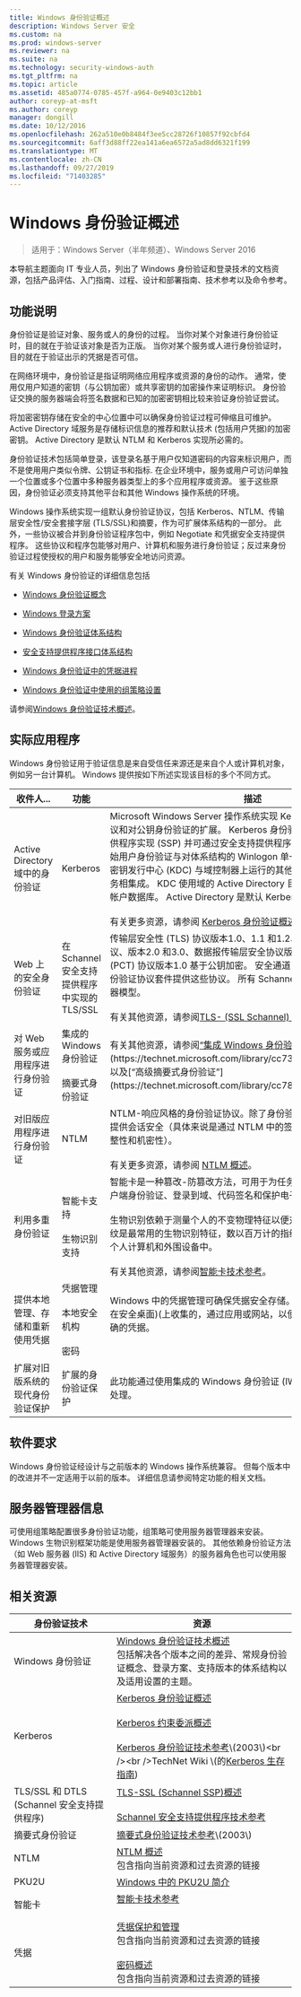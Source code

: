 ```yaml
---
title: Windows 身份验证概述
description: Windows Server 安全
ms.custom: na
ms.prod: windows-server
ms.reviewer: na
ms.suite: na
ms.technology: security-windows-auth
ms.tgt_pltfrm: na
ms.topic: article
ms.assetid: 485a0774-0785-457f-a964-0e9403c12bb1
author: coreyp-at-msft
ms.author: coreyp
manager: dongill
ms.date: 10/12/2016
ms.openlocfilehash: 262a510e0b8484f3ee5cc28726f10857f92cbfd4
ms.sourcegitcommit: 6aff3d88ff22ea141a6ea6572a5ad8dd6321f199
ms.translationtype: MT
ms.contentlocale: zh-CN
ms.lasthandoff: 09/27/2019
ms.locfileid: "71403285"
---
```

# <a name="windows-authentication-overview"></a>Windows 身份验证概述

>适用于：Windows Server（半年频道）、Windows Server 2016

本导航主题面向 IT 专业人员，列出了 Windows 身份验证和登录技术的文档资源，包括产品评估、入门指南、过程、设计和部署指南、技术参考以及命令参考。

## <a name="feature-description"></a>功能说明
身份验证是验证对象、服务或人的身份的过程。 当你对某个对象进行身份验证时，目的就在于验证该对象是否为正版。 当你对某个服务或人进行身份验证时，目的就在于验证出示的凭据是否可信。

在网络环境中，身份验证是指证明网络应用程序或资源的身份的动作。 通常，使用仅用户知道的密钥（与公钥加密）或共享密钥的加密操作来证明标识。 身份验证交换的服务器端会将签名数据和已知的加密密钥相比较来验证身份验证尝试。

将加密密钥存储在安全的中心位置中可以确保身份验证过程可伸缩且可维护。 Active Directory 域服务是存储标识信息的推荐和默认技术 \(包括用户凭据\)的加密密钥。 Active Directory 是默认 NTLM 和 Kerberos 实现所必需的。

身份验证技术包括简单登录，该登录名基于用户仅知道密码的内容来标识用户，而不是使用用户类似令牌、公钥证书和指标. 在企业环境中，服务或用户可访问单独一个位置或多个位置中多种服务器类型上的多个应用程序或资源。 鉴于这些原因，身份验证必须支持其他平台和其他 Windows 操作系统的环境。

Windows 操作系统实现一组默认身份验证协议，包括 Kerberos、NTLM、传输层安全性\/安全套接字层 \(TLS\/SSL\)和摘要，作为可扩展体系结构的一部分。 此外，一些协议被合并到身份验证程序包中，例如 Negotiate 和凭据安全支持提供程序。 这些协议和程序包能够对用户、计算机和服务进行身份验证；反过来身份验证过程使授权的用户和服务能够安全地访问资源。

有关 Windows 身份验证的详细信息包括

-   [Windows 身份验证概念](windows-authentication-concepts.md)

-   [Windows 登录方案](windows-logon-scenarios.md)

-   [Windows 身份验证体系结构](windows-authentication-architecture.md)

-   [安全支持提供程序接口体系结构](security-support-provider-interface-architecture.md)

-   [Windows 身份验证中的凭据进程](credentials-processes-in-windows-authentication.md)

-   [Windows 身份验证中使用的组策略设置](group-policy-settings-used-in-windows-authentication.md)

请参阅[Windows 身份验证技术概述](windows-authentication-technical-overview.md)。

## <a name="practical-applications"></a>实际应用程序
Windows 身份验证用于验证信息是来自受信任来源还是来自个人或计算机对象，例如另一台计算机。 Windows 提供按如下所述实现该目标的多个不同方式。

|收件人...|功能|描述|
|----|------|--------|
|Active Directory 域中的身份验证|Kerberos|Microsoft Windows&nbsp;Server 操作系统实现 Kerberos 版本5身份验证协议和对公钥身份验证的扩展。 Kerberos 身份验证客户端作为安全支持提供程序实现 \(SSP\) 并可通过安全支持提供程序接口 \(SSPI\)进行访问。 初始用户身份验证与对体系结构的 Winlogon 单一登录\-集成。 Kerberos 密钥发行中心 \(KDC\) 与域控制器上运行的其他 Windows Server 安全服务相集成。 KDC 使用域的 Active Directory 目录服务数据库作为其安全帐户数据库。 Active Directory 是默认 Kerberos 实现所必需的。<br /><br />有关更多资源，请参阅 [Kerberos 身份验证概述](../kerberos/kerberos-authentication-overview.md)。|
|Web 上的安全身份验证|在 Schannel 安全支持提供程序中实现的 TLS\/SSL|传输层安全性 \(TLS\) 协议版本1.0、1.1 和1.2、安全套接字层 \(SSL\) 协议、版本2.0 和3.0、数据报传输层安全协议版本1.0 以及专用通信传输 \(PCT\) 协议版本1.0 基于公钥加密。 安全通道 \(Schannel\) 提供程序身份验证协议套件提供这些协议。 所有 Schannel 协议使用客户端和服务器模型。<br /><br />有关其他资源，请参阅[TLS- &#40;SSL Schannel&#41; SSP 概述](../tls/tls-ssl-schannel-ssp-overview.md)。|
|对 Web 服务或应用程序进行身份验证|集成的 Windows 身份验证<br /><br />摘要式身份验证|有关其他资源，请参阅[“集成 Windows 身份验证”](https://technet.microsoft.com/library/cc758557(v=WS.10).aspx)和[“摘要式身份验证”](https://technet.microsoft.com/library/cc738318(v=ws.10).aspx)，以及[“高级摘要式身份验证”](https://technet.microsoft.com/library/cc783131(v=ws.10).aspx)。|
|对旧版应用程序进行身份验证|NTLM|NTLM\-响应风格的身份验证协议。除了身份验证外，NTLM 协议还可以提供会话安全（具体来说是通过 NTLM 中的签名和密封功能提供消息完整性和机密性）。<br /><br />有关更多资源，请参阅 [NTLM 概述](../kerberos/ntlm-overview.md)。|
|利用多重身份验证|智能卡支持<br /><br />生物识别支持|智能卡是一种篡改\-防篡改方法，可用于为任务提供安全解决方案，如客户端身份验证、登录到域、代码签名和保护电子\-邮件。<br /><br />生物识别依赖于测量个人的不变物理特征以便对此人进行唯一标识。 指纹是最常用的生物识别特征，数以百万计的指纹生物识别设备都嵌入到个人计算机和外围设备中。<br /><br />有关其他资源，请参阅[智能卡技术参考](https://technet.microsoft.com/itpro/windows/keep-secure/smart-card-windows-smart-card-technical-reference)。 |
|提供本地管理、存储和重新使用凭据|凭据管理<br /><br />本地安全机构<br /><br />密码|Windows 中的凭据管理可确保凭据安全存储。 凭据是通过应用或网站在安全桌面\)\(上收集的，通过应用或网站，以便每次访问资源时都显示正确的凭据。<br /><br />
|扩展对旧版系统的现代身份验证保护|扩展的身份验证保护|此功能通过使用集成的 Windows 身份验证 \(IWA\)来增强凭据的保护和处理。|

## <a name="software-requirements"></a>软件要求
Windows 身份验证经设计与之前版本的 Windows 操作系统兼容。 但每个版本中的改进并不一定适用于以前的版本。 详细信息请参阅特定功能的相关文档。

## <a name="server-manager-information"></a>服务器管理器信息
可使用组策略配置很多身份验证功能，组策略可使用服务器管理器来安装。 Windows 生物识别框架功能是使用服务器管理器安装的。 其他依赖身份验证方法（如 Web 服务器 \(IIS\) 和 Active Directory 域服务）的服务器角色也可以使用服务器管理器安装。

## <a name="related-resources"></a>相关资源

|身份验证技术|资源|
|----------------|-------|
|Windows 身份验证|[Windows 身份验证技术概述](../windows-authentication/windows-authentication-technical-overview.md)<br />包括解决各个版本之间的差异、常规身份验证概念、登录方案、支持版本的体系结构以及适用设置的主题。|
|Kerberos|[Kerberos 身份验证概述](../kerberos/kerberos-authentication-overview.md)<br /><br />[Kerberos 约束委派概述](../kerberos/kerberos-constrained-delegation-overview.md)<br /><br />[Kerberos 身份验证技术参考](https://technet.microsoft.com/library/cc739058(v=ws.10).aspx)\(2003\)<br /><br />TechNet Wiki \(的[Kerberos 生存指南](https://social.technet.microsoft.com/wiki/contents/articles/4209.kerberos-survival-guide.aspx)\)|
|TLS\/SSL 和 DTLS \(Schannel 安全支持提供程序\)|[TLS-SSL &#40;Schannel SSP&#41;概述](../tls/tls-ssl-schannel-ssp-overview.md)<br /><br />[Schannel 安全支持提供程序技术参考](../tls/schannel-security-support-provider-technical-reference.md)|
|摘要式身份验证|[摘要式身份验证技术参考](https://technet.microsoft.com/library/cc782794(v=ws.10).aspx)\(2003\)|
|NTLM|[NTLM 概述](../kerberos/ntlm-overview.md)<br />包含指向当前资源和过去资源的链接|
|PKU2U|[Windows 中的 PKU2U 简介](https://technet.microsoft.com/library/dd560634(v=ws.10).aspx)|
|智能卡|[智能卡技术参考](https://technet.microsoft.com/itpro/windows/keep-secure/smart-card-windows-smart-card-technical-reference)<br /><br />
|凭据|[凭据保护和管理](../credentials-protection-and-management/credentials-protection-and-management.md)<br />包含指向当前资源和过去资源的链接<br /><br />[密码概述](../kerberos/passwords-overview.md)<br />包含指向当前资源和过去资源的链接|


